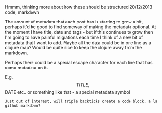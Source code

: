 Hmmm, thinking more about how these should be structured
20/12/2013
code, markdown

The amount of metadata that each post has is starting to grow a bit, perhaps it'd be good to find someway
of making the metadata optional.  At the moment I have title, date and tags - but if this
continues to grow then I'm going to have painful migrations each time I think of a new bit of metadata
that I want to add.  Maybe all the data could be in one line as a clojure map?  Would be quite nice to keep the clojure away
from the markdown.

Perhaps there could be a special escape character for each line that has some metadata on it.

E.g. $$TITLE, $$DATE etc.. or something like that - a special metadata symbol

```Just out of interest, will triple backticks create a code block, a la github markdown?```
